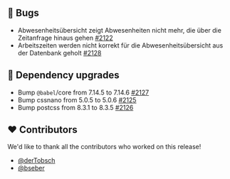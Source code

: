 ## 🐞 Bugs

- Abwesenheitsübersicht zeigt Abwesenheiten nicht mehr, die über die Zeitanfrage hinaus gehen [#2122](https://github.com/synyx/urlaubsverwaltung/issues/2122)
- Arbeitszeiten werden nicht korrekt für die Abwesenheitsübersicht aus der Datenbank geholt [#2128](https://github.com/synyx/urlaubsverwaltung/issues/2128)

## 🔨 Dependency upgrades

- Bump `@babel`/core from 7.14.5 to 7.14.6 [#2127](https://github.com/synyx/urlaubsverwaltung/pull/2127)
- Bump cssnano from 5.0.5 to 5.0.6 [#2125](https://github.com/synyx/urlaubsverwaltung/pull/2125)
- Bump postcss from 8.3.1 to 8.3.5 [#2126](https://github.com/synyx/urlaubsverwaltung/pull/2126)

## ❤️ Contributors

We'd like to thank all the contributors who worked on this release!

- [@derTobsch](https://github.com/derTobsch)
- [@bseber](https://github.com/bseber)
